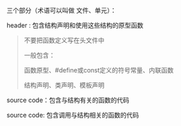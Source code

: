 三个部分（术语可以叫做 文件、单元）：

header : 包含结构声明和使用这些结构的原型函数

> 不要把函数定义写在头文件中
>
> 一般包含：
>
> 函数原型、#define或const定义的符号常量、内联函数
>
> 结构声明、类声明、模板声明

source code：包含与结构有关的函数的代码

source code:  包含调用与结构相关的函数的代码



